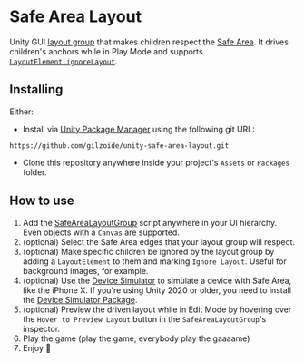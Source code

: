 # Safe Area Layout
Unity GUI [layout group](https://docs.unity3d.com/Packages/com.unity.ugui@1.0/manual/UIAutoLayout.html#layout-groups)
that makes children respect the [Safe Area](https://docs.unity3d.com/ScriptReference/Screen-safeArea.html).
It drives children's anchors while in Play Mode and supports [`LayoutElement.ignoreLayout`](https://docs.unity3d.com/Packages/com.unity.ugui@1.0/api/UnityEngine.UI.ILayoutIgnorer.html).


## Installing
Either:

- Install via [Unity Package Manager](https://docs.unity3d.com/Manual/upm-ui-giturl.html)
using the following git URL:
```
https://github.com/gilzoide/unity-safe-area-layout.git
```

- Clone this repository anywhere inside your project's `Assets` or `Packages` folder.


## How to use
1. Add the [SafeAreaLayoutGroup](Runtime/SafeAreaLayoutGroup.cs)
   script anywhere in your UI hierarchy.
   Even objects with a `Canvas` are supported.
2. (optional) Select the Safe Area edges that your layout group will respect.
3. (optional) Make specific children be ignored by the layout group by adding a `LayoutElement` to them and marking `Ignore Layout`.
   Useful for background images, for example.
4. (optional) Use the [Device Simulator](https://docs.unity3d.com/Manual/device-simulator.html)
   to simulate a device with Safe Area, like the iPhone X.
   If you're using Unity 2020 or older, you need to install the [Device Simulator Package](https://docs.unity3d.com/Packages/com.unity.device-simulator@latest/index.html).
5. (optional) Preview the driven layout while in Edit Mode by hovering over the `Hover to Preview Layout` button in the `SafeAreaLayoutGroup`'s inspector.
6. Play the game (play the game, everybody play the gaaaame)
7. Enjoy 🍾